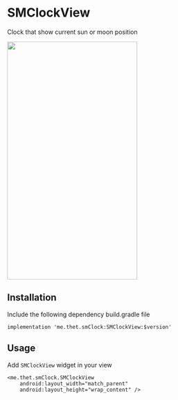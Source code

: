 # SMClockView
Clock that show current sun or moon position

<img src="sm.gif" height="550" width="300"/>

## Installation

Include the following dependency build.gradle file

```
implementation 'me.thet.smClock:SMClockView:$version'
```

## Usage 

Add `SMClockView` widget in your view 

```
<me.thet.smClock.SMClockView
    android:layout_width="match_parent"
    android:layout_height="wrap_content" />
```
